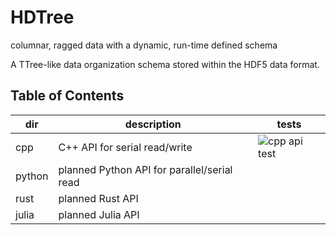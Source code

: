 # HDTree
columnar, ragged data with a dynamic, run-time defined schema

A TTree-like data organization schema stored within the HDF5 data format.

## Table of Contents

dir | description | tests
----|-------------|------
cpp | C++ API for serial read/write | ![cpp api test](https://github.com/tomeichlersmith/hdtree/actions/workflows/cpp.yml/badge.svg)
python | planned Python API for parallel/serial read
rust | planned Rust API
julia | planned Julia API
